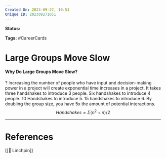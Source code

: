 ```yaml
---
Created On: 2023-09-27, 10:51
Unique ID: 202309271051
---
```

**Status:** 

**Tags:** #CareerCards 

# Large Groups Move Slow

#### Why Do Large Groups Move Slow?
?
Increasing the number of people who have input and decision-making power in a project will create exponential time increases in a project. 
It takes three handshakes to introduce 3 people. 
Six handshakes to introduce 4 people.
10 Handshakes to introduce 5. 
15 handshakes to introduce 6. 
By doubling the group size, you have 5x the amount of potential interactions. 
$$ Handshakes = \Sigma (n^2 + n) / 2 $$
<!--SR:!2023-09-29,1,230-->



---
# References

[[🔩 Linchpin]]